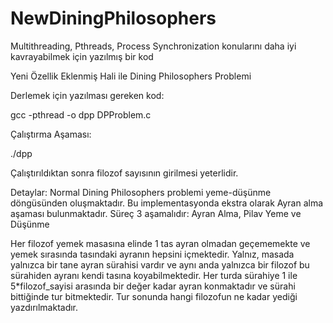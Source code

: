 # NewDiningPhilosophers
Multithreading, Pthreads, Process Synchronization konularını daha iyi kavrayabilmek için yazılmış bir kod

Yeni Özellik Eklenmiş Hali ile Dining Philosophers Problemi

Derlemek için yazılması gereken kod:

gcc -pthread -o dpp DPProblem.c

Çalıştırma Aşaması:

./dpp

Çalıştırıldıktan sonra filozof sayısının girilmesi yeterlidir.

Detaylar:
Normal Dining Philosophers problemi yeme-düşünme döngüsünden oluşmaktadır. Bu implementasyonda ekstra olarak Ayran alma aşaması bulunmaktadır. 
Süreç 3 aşamalıdır: Ayran Alma, Pilav Yeme ve Düşünme

Her filozof yemek masasına elinde 1 tas ayran olmadan geçememekte ve yemek sırasında tasındaki ayranın hepsini içmektedir. Yalnız, masada yalnızca bir tane ayran sürahisi vardır ve aynı anda yalnızca bir filozof bu sürahiden ayranı kendi tasına koyabilmektedir. Her turda sürahiye 1 ile 5*filozof_sayisi arasında bir değer kadar ayran konmaktadır ve sürahi bittiğinde tur bitmektedir. Tur sonunda hangi filozofun ne kadar yediği yazdırılmaktadır.
